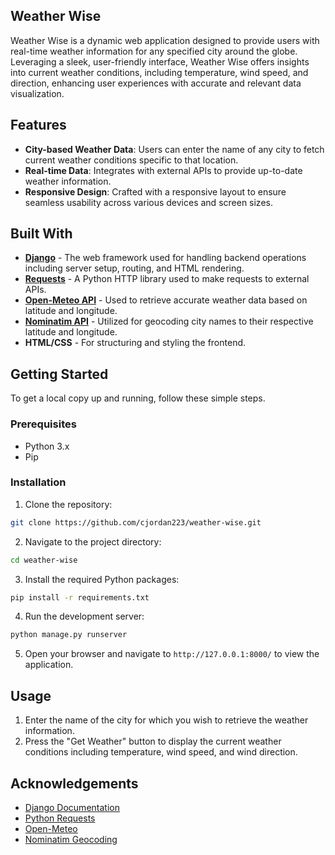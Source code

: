 ## Weather Wise

Weather Wise is a dynamic web application designed to provide users with real-time weather information for any specified city around the globe. Leveraging a sleek, user-friendly interface, Weather Wise offers insights into current weather conditions, including temperature, wind speed, and direction, enhancing user experiences with accurate and relevant data visualization.

## Features

- **City-based Weather Data**: Users can enter the name of any city to fetch current weather conditions specific to that location.
- **Real-time Data**: Integrates with external APIs to provide up-to-date weather information.
- **Responsive Design**: Crafted with a responsive layout to ensure seamless usability across various devices and screen sizes.

## Built With

- **[Django](https://www.djangoproject.com/)** - The web framework used for handling backend operations including server setup, routing, and HTML rendering.
- **[Requests](https://docs.python-requests.org/en/master/)** - A Python HTTP library used to make requests to external APIs.
- **[Open-Meteo API](https://open-meteo.com/)** - Used to retrieve accurate weather data based on latitude and longitude.
- **[Nominatim API](https://nominatim.org/)** - Utilized for geocoding city names to their respective latitude and longitude.
- **HTML/CSS** - For structuring and styling the frontend.

## Getting Started

To get a local copy up and running, follow these simple steps.

### Prerequisites

- Python 3.x
- Pip

### Installation

1. Clone the repository:
```bash
git clone https://github.com/cjordan223/weather-wise.git
```

2. Navigate to the project directory:
```bash
cd weather-wise
```

3. Install the required Python packages:
```bash
pip install -r requirements.txt
```

4. Run the development server:
```bash
python manage.py runserver
```

5. Open your browser and navigate to `http://127.0.0.1:8000/` to view the application.

## Usage

1. Enter the name of the city for which you wish to retrieve the weather information.
2. Press the "Get Weather" button to display the current weather conditions including temperature, wind speed, and wind direction.

 

## Acknowledgements

- [Django Documentation](https://docs.djangoproject.com/en/3.2/)
- [Python Requests](https://docs.python-requests.org/en/master/)
- [Open-Meteo](https://open-meteo.com/)
- [Nominatim Geocoding](https://nominatim.org/)


 

